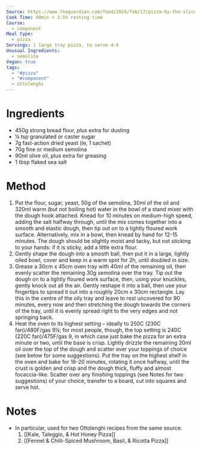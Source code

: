 ```yaml
---
Source: https://www.theguardian.com/food/2024/feb/17/pizza-by-the-slice-recipes-al-taglio-mushrooms-basil-ricotta-kale-taleggio-honey-yotam-ottolenghi
Cook Time: 40min + 3.5h resting time
Course:
  - component
Meal type:
  - pizza
Servings: 1 large tray pizza, to serve 4-6
Unusual Ingredients:
  - semolina
Vegan: true
tags:
  - "#pizza"
  - "#component"
  - ottolenghi
---
```

# Ingredients

- 450g strong bread flour, plus extra for dusting
- ¼ tsp granulated or caster sugar
- 7g fast-action dried yeast (ie, 1 sachet)
- 70g fine or medium semolina
- 90ml olive oil, plus extra for greasing
- 1 tbsp flaked sea salt

# Method

1. Put the flour, sugar, yeast, 50g of the semolina, 30ml of the oil and 320ml warm (but not boiling hot) water in the bowl of a stand mixer with the dough hook attached. Knead for 10 minutes on medium-high speed, adding the salt halfway through, until the mix comes together into a smooth and elastic dough, then tip out on to a lightly floured work surface. Alternatively, mix in a bowl, then knead by hand for 12-15 minutes. The dough should be slightly moist and tacky, but not sticking to your hands: if it is sticky, add a little extra flour.
2. Gently shape the dough into a smooth ball, then put it in a large, lightly oiled bowl, cover and keep in a warm spot for 2h, until doubled in size.
3. Grease a 30cm x 45cm oven tray with 40ml of the remaining oil, then evenly scatter the remaining 30g semolina over the tray. Tip out the dough on to a lightly floured work surface, then, using your knuckles, gently knock out all the air. Gently reshape it into a ball, then use your fingertips to spread it out into a roughly 20cm x 30cm rectangle. Lay this in the centre of the oily tray and leave to rest uncovered for 90 minutes, every now and then stretching the dough towards the corners of the tray, until it is evenly spread right to the very edges and not springing back.
4. Heat the oven to its highest setting – ideally to 250C (230C fan)/480F/gas 9¼; for most people, though, the top setting is 240C (220C fan)/475F/gas 9, in which case just bake the pizza for an extra minute or two, until the base is crisp. Lightly drizzle the remaining 20ml oil over the top of the dough and scatter over your toppings of choice (see below for some suggestions). Put the tray on the highest shelf in the oven and bake for 18-20 minutes, rotating it once halfway, until the crust is golden and crisp and the dough thick, fluffy and almost focaccia-like. Scatter over any finishing toppings (see Notes for two suggestions) of your choice, transfer to a board, cut into squares and serve hot.

# Notes

- In particular, used for two Ottolenghi recipes from the same source:
	1. [[Kale, Taleggio, & Hot Honey Pizza]] 
	2. [[Fennel & Chilli-Spiced Mushroom, Basil, & Ricotta Pizza]]